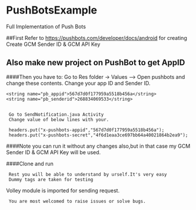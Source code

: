 # PushBotsExample
Full Implementation of Push Bots

##First Refer to https://pushbots.com/developer/docs/android for creating Create GCM Sender ID & GCM API Key     
   
## Also make new project on PushBot to get AppID


####Then you have to:
     Go to Res folder -> Values --> Open pushbots and change these contents. 
     Change your app ID and Sender ID.
    
    
    <string name="pb_appid">567d7d0f177959a5518b456a</string>
    <string name="pb_senderid">268834069533</string>
    
     
     Go to SendNotification.java Activity
     Change value of below lines with your.
     
     headers.put("x-pushbots-appid","567d7d0f177959a5518b456a");
     headers.put("x-pushbots-secret","4f6d1eaa3ce697bb64a40021864b2ea9");
     
     
####Note you can run it without any changes also,but in that case my GCM Sender ID & GCM API Key will be used.
     
     
     

####Clone and run 

     Rest you will be able to understand by urself.It's very easy
     Dummy tags are taken for testing
     

Volley module is imported for sending request.

     You are most welcomed to raise issues or solve bugs.
    
    

     

